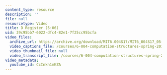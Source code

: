 ```yaml
---
content_type: resource
description: ''
file: null
resourcetype: Video
title: D Register (5:06)
uid: 39c95bb7-6022-dfc4-82e1-7f25cc95bcfa
video_files:
  archive_url: https://archive.org/download/MIT6.004S17/MIT6_004S17_05-02-03_300k.mp4
  video_captions_file: /courses/6-004-computation-structures-spring-2017/dbef0c59cedf53bc8048e711f437b8a1_CcInkh1mKZA.vtt
  video_thumbnail_file: null
  video_transcript_file: /courses/6-004-computation-structures-spring-2017/6729f06bddf8e4a56e88a929504dd595_CcInkh1mKZA.pdf
video_metadata:
  youtube_id: CcInkh1mKZA
---
```

